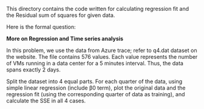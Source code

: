 This directory contains the code written for calculating regression fit and the Residual sum of squares for given data.

Here is the formal question:

**More on Regression and Time series analysis**

In this problem, we use the data from Azure trace; refer to q4.dat dataset on the website. The file
contains 576 values. Each value represents the number of VMs running in a data center for a 5 minutes
interval. Thus, the data spans exactly 2 days.

Split the dataset into 4 equal parts. For each quarter of the data, using simple linear regression
(include β0 term), plot the original data and the regression fit (using the corresponding quarter of
data as training), and calculate the SSE in all 4 cases.

